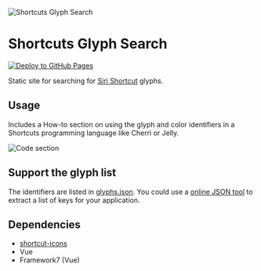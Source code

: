 ![Shortcuts Glyph Search](https://github.com/electrikmilk/shortcuts-glyph-search/assets/4368524/0a247185-216e-4083-b1b0-f61c623aa365)

# Shortcuts Glyph Search

[![Deploy to GitHub Pages](https://github.com/electrikmilk/shortcuts-glyph-search/actions/workflows/deploy.yml/badge.svg)](https://github.com/electrikmilk/shortcuts-glyph-search/actions/workflows/deploy.yml)

Static site for searching for <a href="https://apps.apple.com/us/app/shortcuts/id1462947752" target="_blank" rel="noopener noreferrer">Siri Shortcut</a> glyphs.

## Usage

Includes a How-to section on using the glyph and color identifiers in a Shortcuts programming language like Cherri or Jelly.

![Code section](https://github.com/electrikmilk/shortcuts-glyph-search/assets/4368524/28fb2506-d11f-47f5-be73-5556382c6a80)

## Support the glyph list

The identifiers are listed in [glyphs.json](https://github.com/electrikmilk/shortcuts-glyph-search/blob/main/src/assets/glyphs.json). You could use a [online JSON tool](https://onlinejsontools.com/extract-json-keys) to extract a list of keys for your application.

## Dependencies

- [shortcut-icons](https://github.com/atnbueno/shortcut-icons)
- Vue
- Framework7 (Vue)
